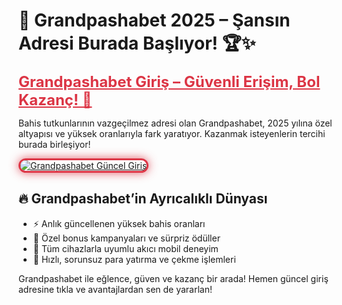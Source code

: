 <h1>🎲 Grandpashabet 2025 – Şansın Adresi Burada Başlıyor! 🏆✨</h1>

<a href="https://rebrand.ly/grand2025_" title="Grandpashabet Yeni Giriş" style="color: #dc3545; font-size: 24px; font-weight: bold;">
Grandpashabet Giriş – Güvenli Erişim, Bol Kazanç! 🚀
</a>

<p>Bahis tutkunlarının vazgeçilmez adresi olan Grandpashabet, 2025 yılına özel altyapısı ve yüksek oranlarıyla fark yaratıyor. Kazanmak isteyenlerin tercihi burada birleşiyor!</p>

<a href="https://rebrand.ly/grand2025_" title="Grandpashabet Giriş Bağlantısı">
  <img src="https://i.ibb.co/BtMhhf6/g-venligiris.jpg" alt="Grandpashabet Güncel Giriş" style="max-width: 100%; border: 3px solid #dc3545; border-radius: 15px; box-shadow: 0px 0px 15px rgba(220, 53, 69, 0.8);">
</a>

<h2>🔥 Grandpashabet’in Ayrıcalıklı Dünyası</h2>
<ul>
  <li>⚡ Anlık güncellenen yüksek bahis oranları</li>
  <li>🎉 Özel bonus kampanyaları ve sürpriz ödüller</li>
  <li>📱 Tüm cihazlarla uyumlu akıcı mobil deneyim</li>
  <li>🏦 Hızlı, sorunsuz para yatırma ve çekme işlemleri</li>
</ul>

<p>Grandpashabet ile eğlence, güven ve kazanç bir arada! Hemen güncel giriş adresine tıkla ve avantajlardan sen de yararlan!</p>

<meta name="description" content="Grandpashabet 2025 giriş adresi ile yüksek oranlar ve güvenli bahis deneyimi seni bekliyor. Güncel link, hızlı işlem ve bonuslar burada!">
